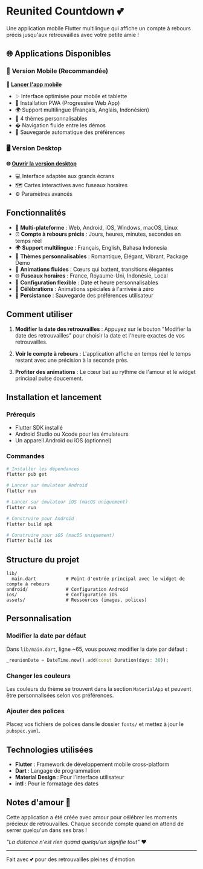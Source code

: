 # Reunited Countdown 💕

Une application mobile Flutter multilingue qui affiche un compte à rebours précis jusqu'aux retrouvailles avec votre petite amie !

## 🌐 **Applications Disponibles**

### 📱 **Version Mobile** (Recommandée)
**🚀 [Lancer l'app mobile](https://ceryl-gitton.github.io/Reunited/mobile/)**

- ✨ Interface optimisée pour mobile et tablette
- 📲 Installation PWA (Progressive Web App)
- 🌍 Support multilingue (Français, Anglais, Indonésien)
- 🎨 4 thèmes personnalisables
- � Navigation fluide entre les démos
- 💾 Sauvegarde automatique des préférences

### 🖥️ **Version Desktop**
**🌐 [Ouvrir la version desktop](https://ceryl-gitton.github.io/Reunited/)**

- 💻 Interface adaptée aux grands écrans
- 🗺️ Cartes interactives avec fuseaux horaires
- ⚙️ Paramètres avancés

## Fonctionnalités

- 📱 **Multi-plateforme** : Web, Android, iOS, Windows, macOS, Linux
- ⏰ **Compte à rebours précis** : Jours, heures, minutes, secondes en temps réel
- 🌍 **Support multilingue** : Français, English, Bahasa Indonesia
- 🎨 **Thèmes personnalisables** : Romantique, Élégant, Vibrant, Package Demo
- 💖 **Animations fluides** : Cœurs qui battent, transitions élégantes
- 🌐 **Fuseaux horaires** : France, Royaume-Uni, Indonésie, Local
- 📅 **Configuration flexible** : Date et heure personnalisables
- 🎉 **Célébrations** : Animations spéciales à l'arrivée à zéro
- 💾 **Persistance** : Sauvegarde des préférences utilisateur

## Comment utiliser

1. **Modifier la date des retrouvailles** : Appuyez sur le bouton "Modifier la date des retrouvailles" pour choisir la date et l'heure exactes de vos retrouvailles.

2. **Voir le compte à rebours** : L'application affiche en temps réel le temps restant avec une précision à la seconde près.

3. **Profiter des animations** : Le cœur bat au rythme de l'amour et le widget principal pulse doucement.

## Installation et lancement

### Prérequis
- Flutter SDK installé
- Android Studio ou Xcode pour les émulateurs
- Un appareil Android ou iOS (optionnel)

### Commandes
```bash
# Installer les dépendances
flutter pub get

# Lancer sur émulateur Android
flutter run

# Lancer sur émulateur iOS (macOS uniquement)
flutter run

# Construire pour Android
flutter build apk

# Construire pour iOS (macOS uniquement)
flutter build ios
```

## Structure du projet

```
lib/
  main.dart           # Point d'entrée principal avec le widget de compte à rebours
android/              # Configuration Android
ios/                  # Configuration iOS
assets/               # Ressources (images, polices)
```

## Personnalisation

### Modifier la date par défaut
Dans `lib/main.dart`, ligne ~65, vous pouvez modifier la date par défaut :
```dart
_reunionDate = DateTime.now().add(const Duration(days: 30));
```

### Changer les couleurs
Les couleurs du thème se trouvent dans la section `MaterialApp` et peuvent être personnalisées selon vos préférences.

### Ajouter des polices
Placez vos fichiers de polices dans le dossier `fonts/` et mettez à jour le `pubspec.yaml`.

## Technologies utilisées

- **Flutter** : Framework de développement mobile cross-platform
- **Dart** : Langage de programmation
- **Material Design** : Pour l'interface utilisateur
- **intl** : Pour le formatage des dates

## Notes d'amour 💝

Cette application a été créée avec amour pour célébrer les moments précieux de retrouvailles. Chaque seconde compte quand on attend de serrer quelqu'un dans ses bras ! 

*"La distance n'est rien quand quelqu'un signifie tout"* ❤️

---

Fait avec 💕 pour des retrouvailles pleines d'émotion
